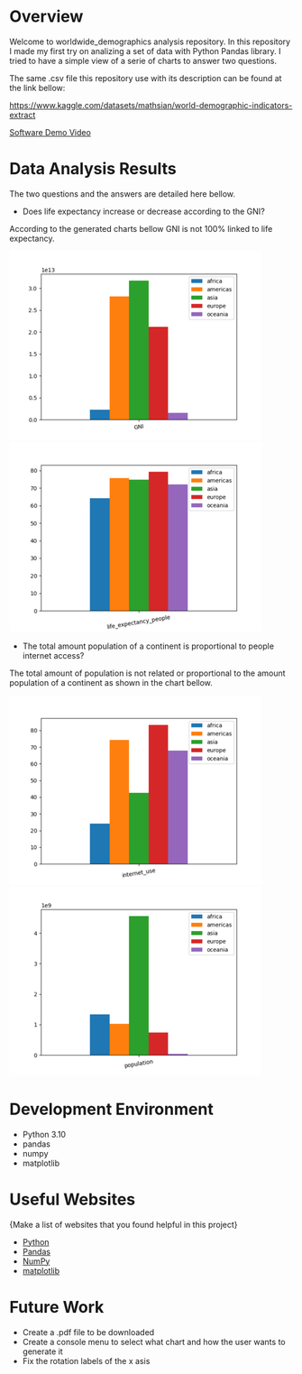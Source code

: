 # Overview

Welcome to worldwide_demographics analysis repository. In this repository I made my first try on analizing a set of data with Python Pandas library. I tried to have a simple view of a serie of charts to answer two questions.

The same .csv file this repository use with its description can be found at the link bellow:

https://www.kaggle.com/datasets/mathsian/world-demographic-indicators-extract


[Software Demo Video](https://youtu.be/sI-Zi_TYQ7A)

# Data Analysis Results

The two questions and the answers are detailed here bellow.

* Does life expectancy increase or decrease according to the GNI?

According to the generated charts bellow GNI is not 100% linked to life expectancy.

![GNI chart in trilions](img/life_expectancy_gni_figure_1.png)
![life expectancy age in years chart](img/life_expectancy_gni_figure_2.png)

* The total amount population of a continent is proportional to people internet access?

The total amount of population is not related or proportional to the amount population of a continent as shown in the chart bellow.

![Percentange Internet usage chart](img/internet_use_figure_1.png)
![Population in bilions chart](img/internet_use_figure_2.png)

# Development Environment

* Python 3.10
* pandas
* numpy
* matplotlib

# Useful Websites

{Make a list of websites that you found helpful in this project}
* [Python](https://www.python.org/)
* [Pandas](https://pandas.pydata.org/)
* [NumPy](https://numpy.org/)
* [matplotlib](https://matplotlib.org/)

# Future Work

* Create a .pdf file to be downloaded
* Create a console menu to select what chart and how the user wants to generate it
* Fix the rotation labels of the x asis